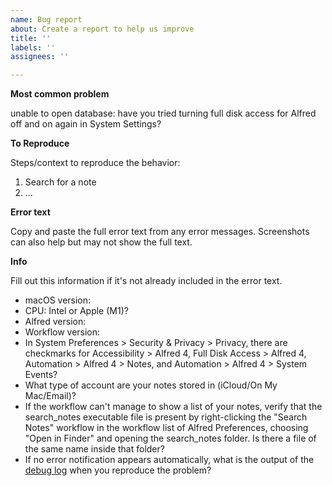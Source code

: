 ```yaml
---
name: Bug report
about: Create a report to help us improve
title: ''
labels: ''
assignees: ''

---
```


**Most common problem** 

unable to open database: have you tried turning full disk access for Alfred off and on again in System Settings?

**To Reproduce**

Steps/context to reproduce the behavior:

1. Search for a note
2. ...

**Error text**

Copy and paste the full error text from any error messages. Screenshots can also help but may not show the full text.

**Info**

Fill out this information if it's not already included in the error text.

 - macOS version:
 - CPU: Intel or Apple (M1)?
 - Alfred version:
 - Workflow version:
 - In System Preferences > Security & Privacy > Privacy, there are checkmarks for Accessibility > Alfred 4, Full Disk Access > Alfred 4, Automation > Alfred 4 > Notes, and Automation > Alfred 4 > System Events?
 - What type of account are your notes stored in (iCloud/On My Mac/Email)?
 - If the workflow can't manage to show a list of your notes, verify that the search_notes executable file is present by right-clicking the "Search Notes" workflow in the workflow list of Alfred Preferences, choosing "Open in Finder" and opening the search_notes folder. Is there a file of the same name inside that folder?
 - If no error notification appears automatically, what is the output of the [debug log](https://www.alfredapp.com/help/workflows/advanced/debugger/) when you reproduce the problem?
